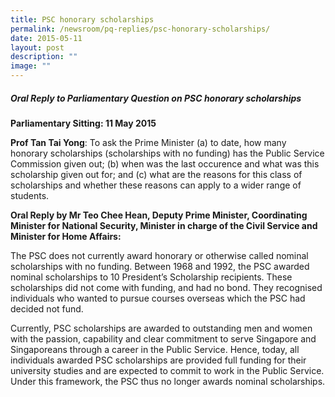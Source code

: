 ```yaml
---
title: PSC honorary scholarships
permalink: /newsroom/pq-replies/psc-honorary-scholarships/
date: 2015-05-11
layout: post
description: ""
image: ""
---
```

##### Oral Reply to Parliamentary Question on PSC honorary scholarships

**Parliamentary Sitting: 11 May 2015**  
  
**Prof Tan Tai Yong**: To ask the Prime Minister (a) to date, how many honorary scholarships (scholarships with no funding) has the Public Service Commission given out; (b) when was the last occurence and what was this scholarship given out for; and (c) what are the reasons for this class of scholarships and whether these reasons can apply to a wider range of students.  
  
**Oral Reply by Mr Teo Chee Hean, Deputy Prime Minister, Coordinating Minister for National Security, Minister in charge of the Civil Service and Minister for Home Affairs:**

The PSC does not currently award honorary or otherwise called nominal scholarships with no funding. Between 1968 and 1992, the PSC awarded nominal scholarships to 10 President’s Scholarship recipients. These scholarships did not come with funding, and had no bond. They recognised individuals who wanted to pursue courses overseas which the PSC had decided not fund.  
  
Currently, PSC scholarships are awarded to outstanding men and women with the passion, capability and clear commitment to serve Singapore and Singaporeans through a career in the Public Service. Hence, today, all individuals awarded PSC scholarships are provided full funding for their university studies and are expected to commit to work in the Public Service. Under this framework, the PSC thus no longer awards nominal scholarships.
